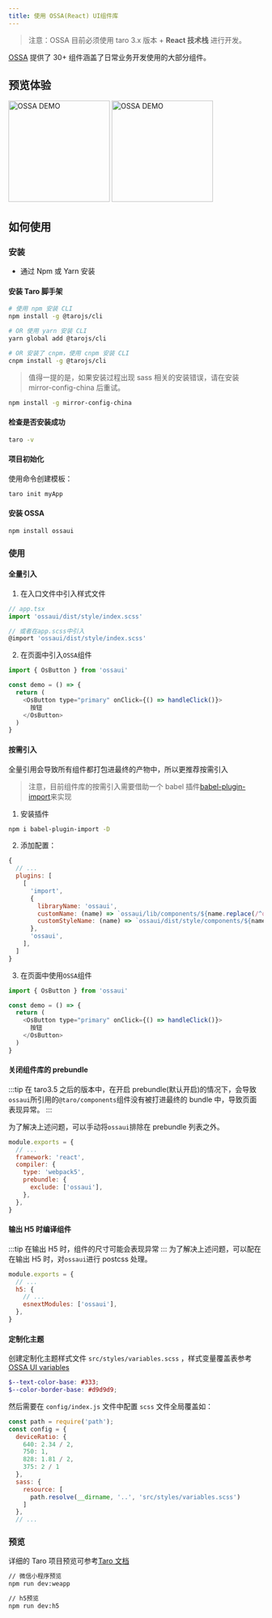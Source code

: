 ```yaml
---
title: 使用 OSSA(React) UI组件库
---
```


> 注意：OSSA 目前必须使用 taro 3.x 版本 + **React 技术栈** 进行开发。

[OSSA](https://ossa.miaode.com/) 提供了 30+ 组件涵盖了日常业务开发使用的大部分组件。

## 预览体验

<img src='https://yanxuan.nosdn.127.net/static-union/1656314230833368.png' width='200' height='200' alt='OSSA DEMO' />
<img src='https://yanxuan.nosdn.127.net/static-union/16594970359a4f1b.png' width='200' height='200' alt='OSSA DEMO' />

## 如何使用

### 安装

- 通过 Npm 或 Yarn 安装

#### 安装 Taro 脚手架

```bash
# 使用 npm 安装 CLI
npm install -g @tarojs/cli

# OR 使用 yarn 安装 CLI
yarn global add @tarojs/cli

# OR 安装了 cnpm，使用 cnpm 安装 CLI
cnpm install -g @tarojs/cli
```

> 值得一提的是，如果安装过程出现 sass 相关的安装错误，请在安装 mirror-config-china 后重试。

```bash
npm install -g mirror-config-china
```

#### 检查是否安装成功

```bash
taro -v
```

#### 项目初始化

使用命令创建模板：

```bash
taro init myApp
```

#### 安装 OSSA

```bash
npm install ossaui
```

### 使用

#### 全量引入

1. 在入口文件中引入样式文件

```javascript
// app.tsx
import 'ossaui/dist/style/index.scss'

// 或者在app.scss中引入
@import 'ossaui/dist/style/index.scss'
```

2. 在页面中引入`OSSA`组件

```javascript title="page/index.tsx"
import { OsButton } from 'ossaui'

const demo = () => {
  return (
    <OsButton type="primary" onClick={() => handleClick()}>
      按钮
    </OsButton>
  )
}
```

#### 按需引入

全量引用会导致所有组件都打包进最终的产物中，所以更推荐按需引入

> 注意，目前组件库的按需引入需要借助一个 babel 插件[babel-plugin-import](https://github.com/umijs/babel-plugin-import)来实现

1. 安装插件

```bash
npm i babel-plugin-import -D
```

2. 添加配置：

```javascript title="babel.config.js"
{
  // ...
  plugins: [
    [
      'import',
      {
        libraryName: 'ossaui',
        customName: (name) => `ossaui/lib/components/${name.replace(/^os-/, '')}`,
        customStyleName: (name) => `ossaui/dist/style/components/${name.replace(/^os-/, '')}.scss`,
      },
      'ossaui',
    ],
  ]
}
```

3. 在页面中使用`OSSA`组件

```javascript title="page/index.tsx"
import { OsButton } from 'ossaui'

const demo = () => {
  return (
    <OsButton type="primary" onClick={() => handleClick()}>
      按钮
    </OsButton>
  )
}
```

#### 关闭组件库的 prebundle

:::tip
在 taro3.5 之后的版本中，在开启 prebundle(默认开启)的情况下，会导致`ossaui`所引用的`@taro/components`组件没有被打进最终的 bundle 中，导致页面表现异常。
:::

为了解决上述问题，可以手动将`ossaui`排除在 prebundle 列表之外。

```javascript title="config/index.js"
module.exports = {
  // ...
  framework: 'react',
  compiler: {
    type: 'webpack5',
    prebundle: {
      exclude: ['ossaui'],
    },
  },
}
```

#### 输出 H5 时编译组件

:::tip
在输出 H5 时，组件的尺寸可能会表现异常
:::
为了解决上述问题，可以配在在输出 H5 时，对`ossaui`进行 postcss 处理。

```javascript title="config/index.js"
module.exports = {
  // ...
  h5: {
    // ...
    esnextModules: ['ossaui'],
  },
}
```

#### 定制化主题

创建定制化主题样式文件 `src/styles/variables.scss` ，样式变量覆盖表参考 [OSSA UI variables](https://github.com/NeteaseYanxuan/OSSA/blob/main/packages/ossa/src/style/_variable.scss)

```scss title="src/styles/variables.scss"
$--text-color-base: #333;
$--color-border-base: #d9d9d9;
```

然后需要在 `config/index.js` 文件中配置 `scss` 文件全局覆盖如：

```javascript
const path = require('path');
const config = {
  deviceRatio: {
    640: 2.34 / 2,
    750: 1,
    828: 1.81 / 2,
    375: 2 / 1
  },
  sass: {
    resource: [
      path.resolve(__dirname, '..', 'src/styles/variables.scss')
    ]
  },
  // ...
```

### 预览

详细的 Taro 项目预览可参考[Taro 文档](https://docs.taro.zone/docs/GETTING-STARTED#%E7%BC%96%E8%AF%91%E8%BF%90%E8%A1%8C)

```bash
// 微信小程序预览
npm run dev:weapp

// h5预览
npm run dev:h5
```
